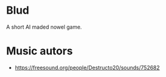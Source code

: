 # Blud
A short AI maded nowel game.

# Music autors
- https://freesound.org/people/Destructo20/sounds/752682